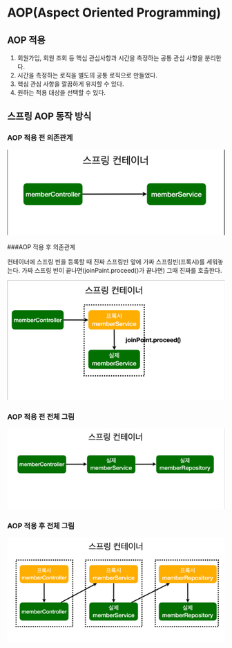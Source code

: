 # AOP(Aspect Oriented Programming)

## AOP 적용

1. 회원가입, 회원 조회 등 핵심 관심사항과 시간을 측정하는 공통 관심 사항을 분리한다.
2. 시간을 측정하는 로직을 별도의 공통 로직으로 만들었다.
3. 핵심 관심 사항을 깔끔하게 유지할 수 있다.
4. 원하는 적용 대상을 선택할 수 있다.

## 스프링 AOP 동작 방식

### AOP 적용 전 의존관계
![](img/스프링의존관계.png)

###AOP 적용 후 의존관계

컨테이너에 스프링 빈을 등록할 때 진짜 스프링빈 앞에 가짜 스프링빈(프록시)를 세워놓는다.
가짜 스프링 빈이 끝나면(joinPaint.proceed()가 끝나면) 그때 진짜를 호출한다.

![](img/aop.png)


### AOP 적용 전 전체 그림
![](img/aop적용전전체그림.png)

### AOP 적용 후 전체 그림
![](img/aop적용후전체그림.png)